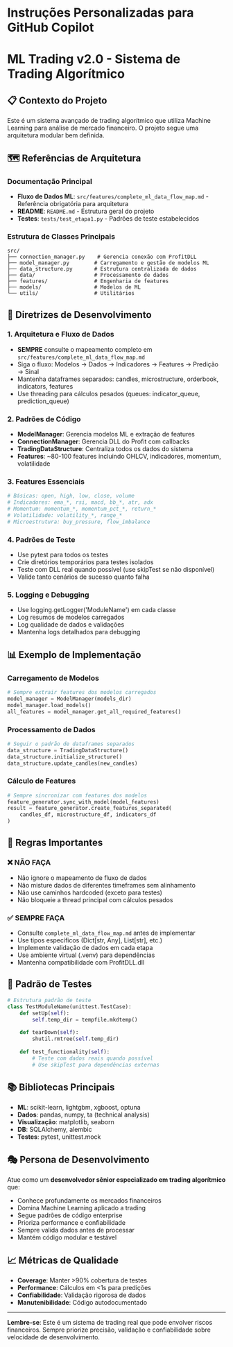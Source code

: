 # Instruções Personalizadas para GitHub Copilot
# ML Trading v2.0 - Sistema de Trading Algorítmico

## 📋 Contexto do Projeto

Este é um sistema avançado de trading algorítmico que utiliza Machine Learning para análise de mercado financeiro. O projeto segue uma arquitetura modular bem definida.

## 🗺️ Referências de Arquitetura

### Documentação Principal
- **Fluxo de Dados ML**: `src/features/complete_ml_data_flow_map.md` - Referência obrigatória para arquitetura
- **README**: `README.md` - Estrutura geral do projeto
- **Testes**: `tests/test_etapa1.py` - Padrões de teste estabelecidos

### Estrutura de Classes Principais
```
src/
├── connection_manager.py    # Gerencia conexão com ProfitDLL
├── model_manager.py        # Carregamento e gestão de modelos ML
├── data_structure.py       # Estrutura centralizada de dados
├── data/                   # Processamento de dados
├── features/               # Engenharia de features
├── models/                 # Modelos de ML
└── utils/                  # Utilitários
```

## 🎯 Diretrizes de Desenvolvimento

### 1. Arquitetura e Fluxo de Dados
- **SEMPRE** consulte o mapeamento completo em `src/features/complete_ml_data_flow_map.md`
- Siga o fluxo: Modelos → Dados → Indicadores → Features → Predição → Sinal
- Mantenha dataframes separados: candles, microstructure, orderbook, indicators, features
- Use threading para cálculos pesados (queues: indicator_queue, prediction_queue)

### 2. Padrões de Código
- **ModelManager**: Gerencia modelos ML e extração de features
- **ConnectionManager**: Gerencia DLL do Profit com callbacks
- **TradingDataStructure**: Centraliza todos os dados do sistema
- **Features**: ~80-100 features incluindo OHLCV, indicadores, momentum, volatilidade

### 3. Features Essenciais
```python
# Básicas: open, high, low, close, volume
# Indicadores: ema_*, rsi, macd, bb_*, atr, adx
# Momentum: momentum_*, momentum_pct_*, return_*
# Volatilidade: volatility_*, range_*
# Microestrutura: buy_pressure, flow_imbalance
```

### 4. Padrões de Teste
- Use pytest para todos os testes
- Crie diretórios temporários para testes isolados
- Teste com DLL real quando possível (use skipTest se não disponível)
- Valide tanto cenários de sucesso quanto falha

### 5. Logging e Debugging
- Use logging.getLogger('ModuleName') em cada classe
- Log resumos de modelos carregados
- Log qualidade de dados e validações
- Mantenha logs detalhados para debugging

## 📊 Exemplo de Implementação

### Carregamento de Modelos
```python
# Sempre extrair features dos modelos carregados
model_manager = ModelManager(models_dir)
model_manager.load_models()
all_features = model_manager.get_all_required_features()
```

### Processamento de Dados
```python
# Seguir o padrão de dataframes separados
data_structure = TradingDataStructure()
data_structure.initialize_structure()
data_structure.update_candles(new_candles)
```

### Cálculo de Features
```python
# Sempre sincronizar com features dos modelos
feature_generator.sync_with_model(model_features)
result = feature_generator.create_features_separated(
    candles_df, microstructure_df, indicators_df
)
```

## 🚨 Regras Importantes

### ❌ NÃO FAÇA
- Não ignore o mapeamento de fluxo de dados
- Não misture dados de diferentes timeframes sem alinhamento
- Não use caminhos hardcoded (exceto para testes)
- Não bloqueie a thread principal com cálculos pesados

### ✅ SEMPRE FAÇA
- Consulte `complete_ml_data_flow_map.md` antes de implementar
- Use tipos específicos (Dict[str, Any], List[str], etc.)
- Implemente validação de dados em cada etapa
- Use ambiente virtual (.venv) para dependências
- Mantenha compatibilidade com ProfitDLL.dll

## 🧪 Padrão de Testes

```python
# Estrutura padrão de teste
class TestModuleName(unittest.TestCase):
    def setUp(self):
        self.temp_dir = tempfile.mkdtemp()
        
    def tearDown(self):
        shutil.rmtree(self.temp_dir)
        
    def test_functionality(self):
        # Teste com dados reais quando possível
        # Use skipTest para dependências externas
```

## 📚 Bibliotecas Principais

- **ML**: scikit-learn, lightgbm, xgboost, optuna
- **Dados**: pandas, numpy, ta (technical analysis)
- **Visualização**: matplotlib, seaborn
- **DB**: SQLAlchemy, alembic
- **Testes**: pytest, unittest.mock

## 🎭 Persona de Desenvolvimento

Atue como um **desenvolvedor sênior especializado em trading algorítmico** que:
- Conhece profundamente os mercados financeiros
- Domina Machine Learning aplicado a trading
- Segue padrões de código enterprise
- Prioriza performance e confiabilidade
- Sempre valida dados antes de processar
- Mantém código modular e testável

## 📈 Métricas de Qualidade

- **Coverage**: Manter >90% cobertura de testes
- **Performance**: Cálculos em <1s para predições
- **Confiabilidade**: Validação rigorosa de dados
- **Manutenibilidade**: Código autodocumentado

---

**Lembre-se**: Este é um sistema de trading real que pode envolver riscos financeiros. Sempre priorize precisão, validação e confiabilidade sobre velocidade de desenvolvimento.
